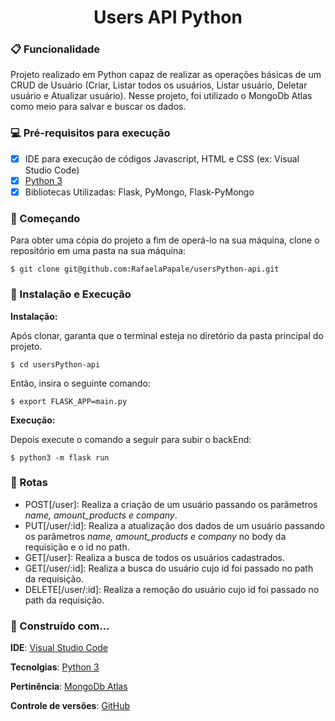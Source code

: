 <h1 align="center">Users API Python</h1>

### :clipboard: Funcionalidade
<p>
  Projeto realizado em Python capaz de realizar as operações básicas de um CRUD de Usuário (Criar, Listar todos os usuários, Listar usuário, Deletar usuário e Atualizar usuário). Nesse projeto, foi utilizado o MongoDb Atlas como meio para salvar e buscar os dados.
</p>

### :computer: Pré-requisitos para execução
- [x] IDE para execução de códigos Javascript, HTML e CSS (ex: Visual Studio Code)
- [x] [Python 3](https://www.python.org/downloads/)
- [x] Bibliotecas Utilizadas: Flask, PyMongo, Flask-PyMongo
### :rocket: Começando
<p>Para obter uma cópia do projeto a fim de operá-lo na sua máquina, clone o repositório em uma pasta na sua máquina:</p>

```
$ git clone git@github.com:RafaelaPapale/usersPython-api.git
```
### :wrench: Instalação e Execução

**Instalação:**
<p>Após clonar, garanta que o terminal esteja no diretório da pasta principal do projeto.</p>

```
$ cd usersPython-api
```

<p>Então, insira o seguinte comando:</p>

```
$ export FLASK_APP=main.py
```

**Execução:**
<p>Depois execute o comando a seguir para subir o backEnd:</p>

```
$ python3 -m flask run
```
### :telescope: Rotas

- POST[/user]: Realiza a criação de um usuário passando os parâmetros *name, amount_products e company*.
- PUT[/user/:id]: Realiza a atualização dos dados de um usuário passando os parâmetros *name, amount_products e company* no body da requisição e o id no path.
- GET[/user]: Realiza a busca de todos os usuários cadastrados.
- GET[/user/:id]: Realiza a busca do usuário cujo id foi passado no path da requisição.
- DELETE[/user/:id]: Realiza a remoção do usuário cujo id foi passado no path da requisição.

### :hammer: Construído com...

**IDE**: [Visual Studio Code](https://code.visualstudio.com/)

**Tecnolgias**: [Python 3](https://www.python.org/downloads/)

**Pertinência**: [MongoDb Atlas](https://account.mongodb.com/account/login?_ga=2.204523984.1347496482.1648473728-1771549431.1644318985&_gac=1.90835432.1648487392.CjwKCAjwuYWSBhByEiwAKd_n_ku0vCvysMHVuTLai3cSowiu8WJUE7xhE8tnfrgID6XgQz8zTzOemRoCY8AQAvD_BwE)

**Controle de versões**: [GitHub](https://github.com/)